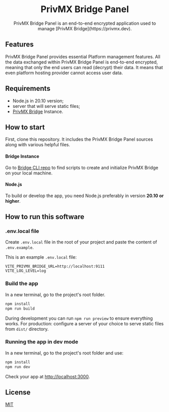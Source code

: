 <div align="center">
   <h1>
      PrivMX Bridge Panel
   </h1>
<p>
PrivMX Bridge Panel is an end-to-end encrypted application used to manage [PrivMX Bridge](https://privmx.dev).
</p>
</div>

## Features

PrivMX Bridge Panel provides essential Platform management features. All the data exchanged within PrivMX Bridge Panel is end-to-end encrypted, meaning that only the end users can read (decrypt) their data. It means that even platform hosting provider cannot access user data.

## Requirements

- Node.js in 20.10 version;
- server that will serve static files;
- [PrivMX Bridge](https://github.com/simplito/privmx-bridge) Instance.

## How to start

First, clone this repository. It includes the PrivMX Bridge Panel sources along with various helpful files.

#### Bridge Instance

Go to [Bridge CLI repo](https://github.com/simplito/privmx-bridge-docker) to find scripts to create and initialize PrivMX Bridge on your local machine.

#### Node.js

To build or develop the app, you need Node.js preferably in version **20.10 or higher**.

## How to run this software

### .env.local file

Create `.env.local` file in the root of your project and paste the content of `.env.example`.

This is an example `.env.local` file:

```ENV
VITE_PRIVMX_BRIDGE_URL=http://localhost:9111
VITE_LOG_LEVEL=log
```

### Build the app

In a new terminal, go to the project's root folder.

```sh
npm install
npm run build
```

During development you can run `npm run preview` to ensure everything works. For production: configure a server of your choice to serve static files from `dist/` directory.

### Running the app in dev mode

In a new terminal, go to the project's root folder and use:

```sh
npm install
npm run dev
```

Check your app at <http://localhost:3000>.

## License

[MIT](./LICENSE)
